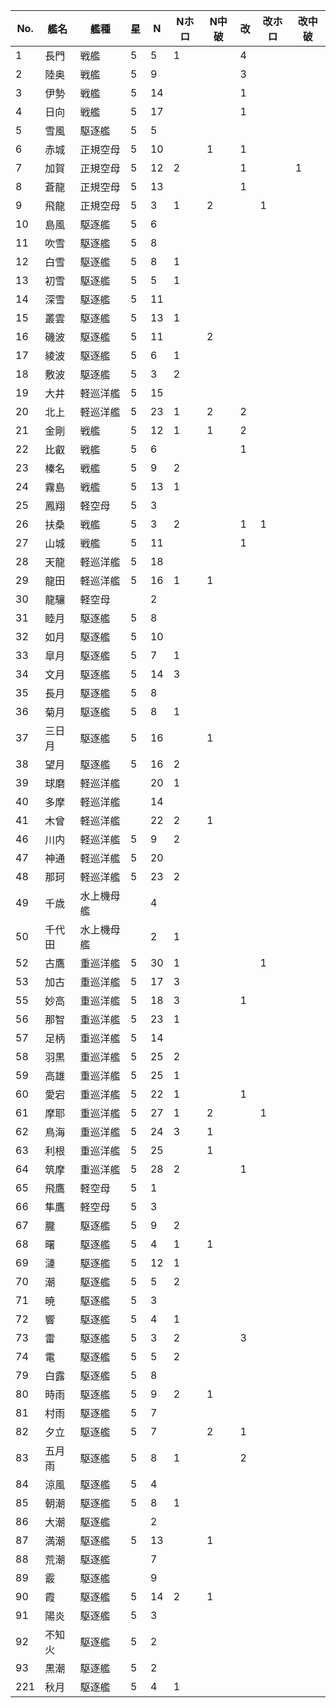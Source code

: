 |No.|艦名|艦種|星|N|Nホロ|N中破|改|改ホロ|改中破|
|---|---|---|---|---|---|---|---|---|---|
|1|長門|戦艦|5|5|1||4|||
|2|陸奥|戦艦|5|9|||3|||
|3|伊勢|戦艦|5|14|||1|||
|4|日向|戦艦|5|17|||1|||
|5|雪風|駆逐艦|5|5||||||
|6|赤城|正規空母|5|10||1|1|||
|7|加賀|正規空母|5|12|2||1||1|
|8|蒼龍|正規空母|5|13|||1|||
|9|飛龍|正規空母|5|3|1|2||1||
|10|島風|駆逐艦|5|6||||||
|11|吹雪|駆逐艦|5|8||||||
|12|白雪|駆逐艦|5|8|1|||||
|13|初雪|駆逐艦|5|5|1|||||
|14|深雪|駆逐艦|5|11||||||
|15|叢雲|駆逐艦|5|13|1|||||
|16|磯波|駆逐艦|5|11||2||||
|17|綾波|駆逐艦|5|6|1|||||
|18|敷波|駆逐艦|5|3|2|||||
|19|大井|軽巡洋艦|5|15||||||
|20|北上|軽巡洋艦|5|23|1|2|2|||
|21|金剛|戦艦|5|12|1|1|2|||
|22|比叡|戦艦|5|6|||1|||
|23|榛名|戦艦|5|9|2|||||
|24|霧島|戦艦|5|13|1|||||
|25|鳳翔|軽空母|5|3||||||
|26|扶桑|戦艦|5|3|2||1|1||
|27|山城|戦艦|5|11|||1|||
|28|天龍|軽巡洋艦|5|18||||||
|29|龍田|軽巡洋艦|5|16|1|1||||
|30|龍驤|軽空母||2||||||
|31|睦月|駆逐艦|5|8||||||
|32|如月|駆逐艦|5|10||||||
|33|皐月|駆逐艦|5|7|1|||||
|34|文月|駆逐艦|5|14|3|||||
|35|長月|駆逐艦|5|8||||||
|36|菊月|駆逐艦|5|8|1|||||
|37|三日月|駆逐艦|5|16||1||||
|38|望月|駆逐艦|5|16|2|||||
|39|球磨|軽巡洋艦||20|1|||||
|40|多摩|軽巡洋艦||14||||||
|41|木曾|軽巡洋艦||22|2|1||||
|46|川内|軽巡洋艦|5|9|2|||||
|47|神通|軽巡洋艦|5|20||||||
|48|那珂|軽巡洋艦|5|23|2|||||
|49|千歳|水上機母艦||4||||||
|50|千代田|水上機母艦||2|1|||||
|52|古鷹|重巡洋艦|5|30|1|||1||
|53|加古|重巡洋艦|5|17|3|||||
|55|妙高|重巡洋艦|5|18|3||1|||
|56|那智|重巡洋艦|5|23|1|||||
|57|足柄|重巡洋艦|5|14||||||
|58|羽黒|重巡洋艦|5|25|2|||||
|59|高雄|重巡洋艦|5|25|1|||||
|60|愛宕|重巡洋艦|5|22|1||1|||
|61|摩耶|重巡洋艦|5|27|1|2||1||
|62|鳥海|重巡洋艦|5|24|3|1||||
|63|利根|重巡洋艦|5|25||1||||
|64|筑摩|重巡洋艦|5|28|2||1|||
|65|飛鷹|軽空母|5|1||||||
|66|隼鷹|軽空母|5|3||||||
|67|朧|駆逐艦|5|9|2|||||
|68|曙|駆逐艦|5|4|1|1||||
|69|漣|駆逐艦|5|12|1|||||
|70|潮|駆逐艦|5|5|2|||||
|71|暁|駆逐艦|5|3||||||
|72|響|駆逐艦|5|4|1|||||
|73|雷|駆逐艦|5|3|2||3|||
|74|電|駆逐艦|5|5|2|||||
|79|白露|駆逐艦|5|8||||||
|80|時雨|駆逐艦|5|9|2|1||||
|81|村雨|駆逐艦|5|7||||||
|82|夕立|駆逐艦|5|7||2|1|||
|83|五月雨|駆逐艦|5|8|1||2|||
|84|涼風|駆逐艦|5|4||||||
|85|朝潮|駆逐艦|5|8|1|||||
|86|大潮|駆逐艦||2||||||
|87|満潮|駆逐艦|5|13||1||||
|88|荒潮|駆逐艦||7||||||
|89|霰|駆逐艦||9||||||
|90|霞|駆逐艦|5|14|2|1||||
|91|陽炎|駆逐艦|5|3||||||
|92|不知火|駆逐艦|5|2||||||
|93|黒潮|駆逐艦|5|2||||||
|221|秋月|駆逐艦|5|4|1|||||
